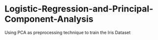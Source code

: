 # Logistic-Regression-and-Principal-Component-Analysis
Using PCA as preprocessing technique to train the Iris Dataset
